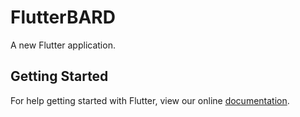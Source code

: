 # FlutterBARD

A new Flutter application.

## Getting Started

For help getting started with Flutter, view our online
[documentation](https://flutter.io/).
